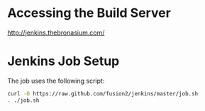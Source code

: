 # Accessing the Build Server
http://jenkins.thebronasium.com/

# Jenkins Job Setup
The job uses the following script:

```bash
curl -O https://raw.github.com/fusion2/jenkins/master/job.sh
. ./job.sh
```
